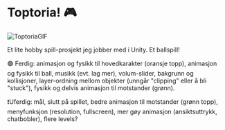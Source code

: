 # Toptoria! 🎮

![ToptoriaGIF](https://github.com/h669798/Toptoria/assets/98986354/26769080-cdf2-4a79-8410-bfc9a17cce93)

Et lite hobby spill-prosjekt jeg jobber med i Unity. Et ballspill!

🟢 Ferdig: animasjon og fysikk til hovedkarakter (oransje topp), animasjon og fysikk til ball, musikk (evt. lag mer), volum-slider, bakgrunn og kollisjoner, layer-ordning mellom objekter (unngår "clipping" eller å bli "stuck"), fysikk og delvis animasjon til motstander (grønn).

❗Uferdig: mål, slutt på spillet, bedre animasjon til motstander (grønn topp), menyfunksjon (resolution, fullscreen), mer gøy animasjon (ansiktsuttrykk, chatbobler), flere levels?